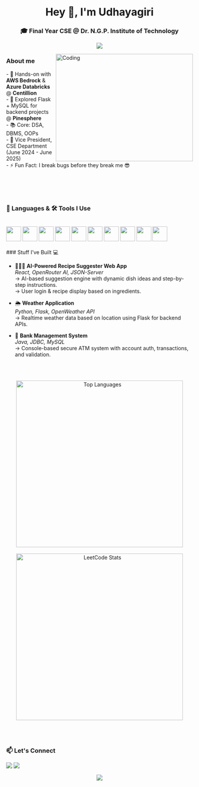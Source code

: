 <h1 align="center">Hey 👋, I'm Udhayagiri</h1>
<h3 align="center"> 🎓 Final Year CSE @ <b>Dr. N.G.P. Institute of Technology</b></h3>

<p align="center">
  <img src="https://readme-typing-svg.herokuapp.com?font=Fira+Code&duration=3000&pause=1000&color=FF61F6&center=true&vCenter=true&width=435&lines=Exploring+Tech+%26+Learning+Every+Day;Let's+build+something+awesome!" />
</p>

<img align="right" alt="Coding" width="370" height="290" src="https://media.giphy.com/media/qgQUggAC3Pfv687qPC/giphy.gif" />
<div>
    <h3>About me</h3>
    - 💼 Hands-on with <strong>AWS Bedrock</strong> & <strong>Azure Databricks</strong> @ <strong>Centillion</strong><br/>
    - 🔧 Explored Flask + MySQL for backend projects @ <strong>Pinesphere</strong><br/> 
    - 📚 Core: DSA, DBMS, OOPs<br/> 
    - 🤝 Vice President, CSE Department  (June 2024 - June 2025)<br/> 
    - ⚡ Fun Fact: I break bugs before they break me 😎
</div>

<br/>
<br/>
<br/>
<br/>

### 🧠 Languages & 🛠 Tools I Use
<br/>

<div align="left">
  <img src="https://cdn.jsdelivr.net/gh/devicons/devicon/icons/java/java-original.svg" height="40" />
  <img src="https://cdn.jsdelivr.net/gh/devicons/devicon/icons/python/python-original.svg" height="40" />
  <img src="https://cdn.jsdelivr.net/gh/devicons/devicon/icons/html5/html5-original.svg" height="40" />
  <img src="https://cdn.jsdelivr.net/gh/devicons/devicon/icons/css3/css3-original.svg" height="40" />
  <img src="https://cdn.jsdelivr.net/gh/devicons/devicon/icons/javascript/javascript-original.svg" height="40" />
  <img src="https://cdn.jsdelivr.net/gh/devicons/devicon/icons/react/react-original.svg" height="40" />
  <img src="https://cdn.jsdelivr.net/gh/devicons/devicon/icons/flask/flask-original.svg" height="40" />
  <img src="https://cdn.jsdelivr.net/gh/devicons/devicon/icons/mysql/mysql-original.svg" height="40" />
  <img src="https://cdn.jsdelivr.net/gh/devicons/devicon/icons/git/git-original.svg" height="40" />
  <img src="https://cdn.jsdelivr.net/gh/devicons/devicon/icons/github/github-original.svg" height="40" />
</div>

<br/>
### Stuff I’ve Built 💻

- 👨🏻‍🍳 **AI-Powered Recipe Suggester Web App**  
  *React, OpenRouter AI, JSON-Server*  
  → AI-based suggestion engine with dynamic dish ideas and step-by-step instructions.  
  → User login & recipe display based on ingredients.

- 🌦️ **Weather Application**  
  *Python, Flask, OpenWeather API*  
  → Realtime weather data based on location using Flask for backend APIs.

- 🏦 **Bank Management System**  
  *Java, JDBC, MySQL*  
  → Console-based secure ATM system with account auth, transactions, and validation.

<br/>
<br/>

<p align="center">
  <img src="https://github-readme-stats.vercel.app/api/top-langs/?username=Udhayagiri-A&layout=compact&theme=tokyonight" alt="Top Languages" width="450" />
  <br/><br/>
  <img src="https://leetcard.jacoblin.cool/Udhayagiri?theme=dark&font=Fredoka&ext=heatmap" alt="LeetCode Stats" width="450" />
</p>

<br/>
<br/>

### 📫 Let's Connect

<p align="left">
  <a href="mailto:udhayaigirayavu@gmail.com"><img src="https://img.shields.io/badge/Gmail-D14836?style=for-the-badge&logo=gmail&logoColor=white"/></a>
  <a href="https://www.linkedin.com/in/your-linkedin-profile"><img src="https://img.shields.io/badge/LinkedIn-blue?style=for-the-badge&logo=linkedin&logoColor=white"/></a>
</p>


<p align="center">
  <img src="https://readme-typing-svg.herokuapp.com?font=Fira+Code&duration=3000&pause=1000&color=FF61F6&center=true&vCenter=true&width=435&lines=Happy+Coding!"/>
</p>
